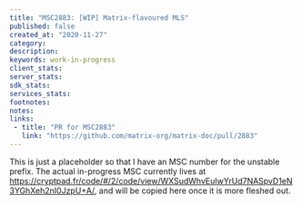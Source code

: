 ```yaml
---
title: "MSC2883: [WIP] Matrix-flavoured MLS"
published: false
created_at: "2020-11-27"
category:
description:
keywords: work-in-progress
client_stats:
server_stats:
sdk_stats:
services_stats:
footnotes:
notes:
links:
 - title: "PR for MSC2883"
   link: "https://github.com/matrix-org/matrix-doc/pull/2883"
---
```

This is just a placeholder so that I have an MSC number for the unstable prefix.  The actual in-progress MSC currently lives at https://cryptpad.fr/code/#/2/code/view/WXSudWhvEuIwYrUd7NASpvD1eN3YGhXeh2nI0JzpU+A/, and will be copied here once it is more fleshed out.

